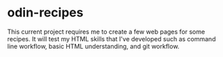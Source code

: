 # odin-recipes

This current project requires me to create a few web pages for some recipes. It will test my HTML skills that I've developed such as command line workflow, basic HTML understanding, and git workflow.